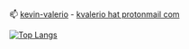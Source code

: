 
📫 [kevin-valerio](https://www.linkedin.com/in/kevin-valerio/) - [kvalerio hat protonmail com](mailto:kvalerio@protonmail.com) 

[![Top Langs](https://github-readme-stats.vercel.app/api/top-langs/?username=kevin-valerio&layout=compact&theme=calm&show_icons=true)](https://github.com/anuraghazra/github-readme-stats)
